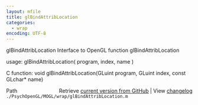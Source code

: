```yaml
---
layout: mfile
title: glBindAttribLocation
categories:
  - wrap
encoding: UTF-8
---
```


glBindAttribLocation  Interface to OpenGL function glBindAttribLocation

usage:  glBindAttribLocation\( program, index, name \)

C function:  void glBindAttribLocation\(GLuint program, GLuint index, const GLchar\* name\)


<div class="code_header" style="text-align:right;">
  <span style="float:left;">Path&nbsp;&nbsp;</span> <span class="counter">Retrieve <a href=
  "https://raw.github.com/Psychtoolbox-3/Psychtoolbox-3/beta/./PsychOpenGL/MOGL/wrap/glBindAttribLocation.m">current version from GitHub</a> | View <a href=
  "https://github.com/Psychtoolbox-3/Psychtoolbox-3/commits/beta/./PsychOpenGL/MOGL/wrap/glBindAttribLocation.m">changelog</a></span>
</div>
<div class="code">
  <code>./PsychOpenGL/MOGL/wrap/glBindAttribLocation.m</code>
</div>
